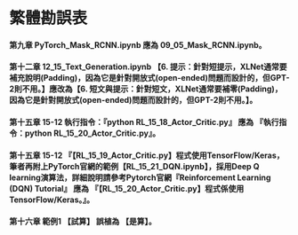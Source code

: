 # 繁體勘誤表
#### 第九章 PyTorch_Mask_RCNN.ipynb 應為 09_05_Mask_RCNN.ipynb。
#### 第十二章 12_15_Text_Generation.ipynb 【6.	提示：針對短提示，XLNet通常要補充說明(Padding)，因為它是針對開放式(open-ended)問題而設計的，但GPT-2則不用。】應改為【6.	短文與提示：針對短文，XLNet通常要補零(Padding)，因為它是針對開放式(open-ended)問題而設計的，但GPT-2則不用。】。
#### 第十五章 15-12 執行指令：『python RL_15_18_Actor_Critic.py』 應為 『執行指令：python RL_15_20_Actor_Critic.py』。
#### 第十五章 15-12 『【RL_15_19_Actor_Critic.py】程式使用TensorFlow/Keras，筆者再附上PyTorch官網的範例【RL_15_21_DQN.ipynb】，採用Deep Q learning演算法，詳細說明請參考Pytorch官網『Reinforcement Learning (DQN) Tutorial』 應為 『【RL_15_20_Actor_Critic.py】程式係使用TensorFlow/Keras。』。
#### 第十六章 範例1 【試算】 誤植為 【是算】。
